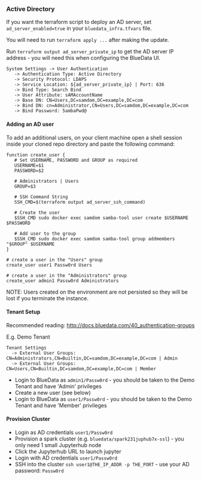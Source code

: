 ### Active Directory

If you want the terraform script to deploy an AD server, set `ad_server_enabled=true` in your `bluedata_infra.tfvars` file.

You will need to run `terraform apply ...` after making the update.  

Run `terraform output ad_server_private_ip` to get the AD server IP address - you will need this when configuring the BlueData UI.

```
System Settings -> User Authentication
   -> Authentication Type: Active Directory
   -> Security Protocol: LDAPS
   -> Service Location: ${ad_server_private_ip} | Port: 636
   -> Bind Type: Search Bind
   -> User Attribute: sAMAccountName
   -> Base DN: CN=Users,DC=samdom,DC=example,DC=com
   -> Bind DN: cn=Administrator,CN=Users,DC=samdom,DC=example,DC=com
   -> Bind Password: 5ambaPwd@
```

#### Adding an AD user

To add an additional users, on your client machine open a shell session inside your cloned repo directory and paste the following command:

```
function create_user {
   # Set USERNAME, PASSWORD and GROUP as required
   USERNAME=$1
   PASSWORD=$2

   # Administrators | Users
   GROUP=$3

   # SSH Command String
   SSH_CMD=$(terraform output ad_server_ssh_command)

   # Create the user
   $SSH_CMD sudo docker exec samdom samba-tool user create $USERNAME $PASSWORD

   # Add user to the group
   $SSH_CMD sudo docker exec samdom samba-tool group addmembers "$GROUP" $USERNAME
}

# create a user in the "Users" group
create_user user1 Passw0rd Users

# create a user in the "Administrators" group
create_user admin1 Passw0rd Administrators
```

NOTE: Users created on the environment are not persisted so they will be lost if you terminate the instance.

#### Tenant Setup

Recommended reading: http://docs.bluedata.com/40_authentication-groups

E.g. Demo Tenant 

```
Tenant Settings
  -> External User Groups: CN=Administrators,CN=Builtin,DC=samdom,DC=example,DC=com | Admin
  -> External User Groups: CN=Users,CN=Builtin,DC=samdom,DC=example,DC=com | Member
```

- Login to BlueData as `admin1/Passw0rd` - you should be taken to the Demo Tenant and have 'Admin' privileges
- Create a new user (see below)
- Login to BlueData as `user1/Passw0rd` - you should be taken to the Demo Tenant and have 'Member' privileges

#### Provision Cluster

- Login as AD credentials `user1/Passw0rd`
- Provision a spark cluster (e.g. `bluedata/spark231juphub7x-ssl`) - you only need 1 small Jupyterhub node
- Click the Jupyterhub URL to launch jupyter
- Login with AD credentials `user1/Passw0rd`
- SSH into the cluster `ssh user1@THE_IP_ADDR -p THE_PORT` - use your AD password: `Passw0rd`

